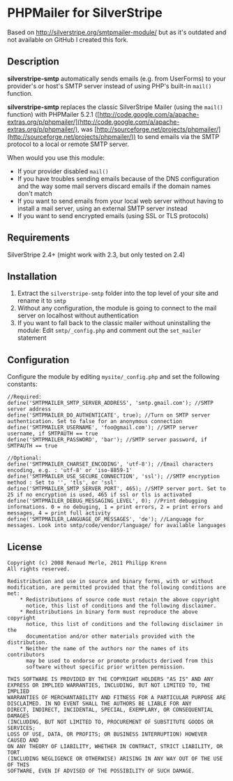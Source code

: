 # PHPMailer for SilverStripe
Based on http://silverstripe.org/smtpmailer-module/ but as it's outdated and not available on GitHub I created this fork.


## Description
**silverstripe-smtp** automatically sends emails (e.g. from UserForms) to your provider's or host's SMTP server instead of using PHP's built-in ``mail()`` function.

**silverstripe-smtp** replaces the classic SilverStripe Mailer (using the ``mail()`` function) with PHPMailer 5.2.1 ([http://code.google.com/a/apache-extras.org/p/phpmailer/](http://code.google.com/a/apache-extras.org/p/phpmailer/), was [http://sourceforge.net/projects/phpmailer/](http://sourceforge.net/projects/phpmailer/)) to send emails via the SMTP protocol to a local or remote SMTP server.

When would you use this module:

* If your provider disabled ``mail()``
* If you have troubles sending emails because of the DNS configuration and the way some mail servers discard emails if the domain names don't match
* If you want to send emails from your local web server without having to install a mail server, using an external SMTP server instead
* If you want to send encrypted emails (using SSL or TLS protocols)



## Requirements
SilverStripe 2.4+ (might work with 2.3, but only tested on 2.4)


## Installation
1. Extract the ``silverstripe-smtp`` folder into the top level of your site and rename it to ``smtp``
2. Without any configuration, the module is going to connect to the mail server on localhost without authentication
3. If you want to fall back to the classic mailer without uninstalling the module: Edit ``smtp/_config.php`` and comment out the ``set_mailer`` statement


## Configuration
Configure the module by editing ``mysite/_config.php`` and set the following constants:

    //Required:
    define('SMTPMAILER_SMTP_SERVER_ADDRESS', 'smtp.gmail.com'); //SMTP server address
    define('SMTPMAILER_DO_AUTHENTICATE', true); //Turn on SMTP server authentication. Set to false for an anonymous connection
    define('SMTPMAILER_USERNAME', 'foo@gmail.com'); //SMTP server username, if SMTPAUTH == true
    define('SMTPMAILER_PASSWORD', 'bar'); //SMTP server password, if SMTPAUTH == true

    //Optional:
    define('SMTPMAILER_CHARSET_ENCODING', 'utf-8'); //Email characters encoding, e.g. : 'utf-8' or 'iso-8859-1'
    define('SMTPMAILER_USE_SECURE_CONNECTION', 'ssl'); //SMTP encryption method : Set to '', 'tls', or 'ssl'
    define('SMTPMAILER_SMTP_SERVER_PORT', 465); //SMTP server port. Set to 25 if no encryption is used, 465 if ssl or tls is activated
    define('SMTPMAILER_DEBUG_MESSAGING_LEVEL', 0); //Print debugging informations. 0 = no debuging, 1 = print errors, 2 = print errors and messages, 4 = print full activity
    define('SMTPMAILER_LANGUAGE_OF_MESSAGES', 'de'); //Language for messages. Look into smtp/code/vendor/language/ for available languages


## License
    Copyright (c) 2008 Renaud Merle, 2011 Philipp Krenn
    All rights reserved.
   
    Redistribution and use in source and binary forms, with or without
    modification, are permitted provided that the following conditions are met:
        * Redistributions of source code must retain the above copyright
          notice, this list of conditions and the following disclaimer.
        * Redistributions in binary form must reproduce the above copyright
          notice, this list of conditions and the following disclaimer in the
          documentation and/or other materials provided with the distribution.
        * Neither the name of the authors nor the names of its contributors
          may be used to endorse or promote products derived from this
          software without specific prior written permission.

    THIS SOFTWARE IS PROVIDED BY THE COPYRIGHT HOLDERS "AS IS" AND ANY
    EXPRESS OR IMPLIED WARRANTIES, INCLUDING, BUT NOT LIMITED TO, THE IMPLIED
    WARRANTIES OF MERCHANTABILITY AND FITNESS FOR A PARTICULAR PURPOSE ARE
    DISCLAIMED. IN NO EVENT SHALL THE AUTHORS BE LIABLE FOR ANY
    DIRECT, INDIRECT, INCIDENTAL, SPECIAL, EXEMPLARY, OR CONSEQUENTIAL DAMAGES
    (INCLUDING, BUT NOT LIMITED TO, PROCUREMENT OF SUBSTITUTE GOODS OR SERVICES;
    LOSS OF USE, DATA, OR PROFITS; OR BUSINESS INTERRUPTION) HOWEVER CAUSED AND
    ON ANY THEORY OF LIABILITY, WHETHER IN CONTRACT, STRICT LIABILITY, OR TORT
    (INCLUDING NEGLIGENCE OR OTHERWISE) ARISING IN ANY WAY OUT OF THE USE OF THIS
    SOFTWARE, EVEN IF ADVISED OF THE POSSIBILITY OF SUCH DAMAGE.